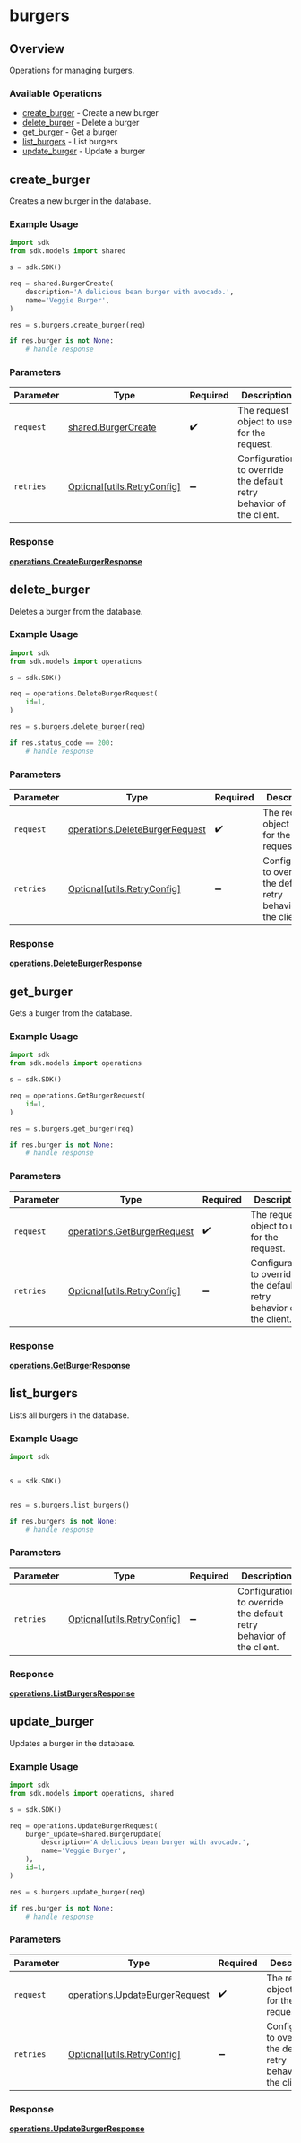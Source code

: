 # burgers

## Overview

Operations for managing burgers.

### Available Operations

* [create_burger](#create_burger) - Create a new burger
* [delete_burger](#delete_burger) - Delete a burger
* [get_burger](#get_burger) - Get a burger
* [list_burgers](#list_burgers) - List burgers
* [update_burger](#update_burger) - Update a burger

## create_burger

Creates a new burger in the database.

### Example Usage

```python
import sdk
from sdk.models import shared

s = sdk.SDK()

req = shared.BurgerCreate(
    description='A delicious bean burger with avocado.',
    name='Veggie Burger',
)

res = s.burgers.create_burger(req)

if res.burger is not None:
    # handle response
```

### Parameters

| Parameter                                                           | Type                                                                | Required                                                            | Description                                                         |
| ------------------------------------------------------------------- | ------------------------------------------------------------------- | ------------------------------------------------------------------- | ------------------------------------------------------------------- |
| `request`                                                           | [shared.BurgerCreate](../../models/shared/burgercreate.md)          | :heavy_check_mark:                                                  | The request object to use for the request.                          |
| `retries`                                                           | [Optional[utils.RetryConfig]](../../models/utils/retryconfig.md)    | :heavy_minus_sign:                                                  | Configuration to override the default retry behavior of the client. |


### Response

**[operations.CreateBurgerResponse](../../models/operations/createburgerresponse.md)**


## delete_burger

Deletes a burger from the database.

### Example Usage

```python
import sdk
from sdk.models import operations

s = sdk.SDK()

req = operations.DeleteBurgerRequest(
    id=1,
)

res = s.burgers.delete_burger(req)

if res.status_code == 200:
    # handle response
```

### Parameters

| Parameter                                                                        | Type                                                                             | Required                                                                         | Description                                                                      |
| -------------------------------------------------------------------------------- | -------------------------------------------------------------------------------- | -------------------------------------------------------------------------------- | -------------------------------------------------------------------------------- |
| `request`                                                                        | [operations.DeleteBurgerRequest](../../models/operations/deleteburgerrequest.md) | :heavy_check_mark:                                                               | The request object to use for the request.                                       |
| `retries`                                                                        | [Optional[utils.RetryConfig]](../../models/utils/retryconfig.md)                 | :heavy_minus_sign:                                                               | Configuration to override the default retry behavior of the client.              |


### Response

**[operations.DeleteBurgerResponse](../../models/operations/deleteburgerresponse.md)**


## get_burger

Gets a burger from the database.

### Example Usage

```python
import sdk
from sdk.models import operations

s = sdk.SDK()

req = operations.GetBurgerRequest(
    id=1,
)

res = s.burgers.get_burger(req)

if res.burger is not None:
    # handle response
```

### Parameters

| Parameter                                                                  | Type                                                                       | Required                                                                   | Description                                                                |
| -------------------------------------------------------------------------- | -------------------------------------------------------------------------- | -------------------------------------------------------------------------- | -------------------------------------------------------------------------- |
| `request`                                                                  | [operations.GetBurgerRequest](../../models/operations/getburgerrequest.md) | :heavy_check_mark:                                                         | The request object to use for the request.                                 |
| `retries`                                                                  | [Optional[utils.RetryConfig]](../../models/utils/retryconfig.md)           | :heavy_minus_sign:                                                         | Configuration to override the default retry behavior of the client.        |


### Response

**[operations.GetBurgerResponse](../../models/operations/getburgerresponse.md)**


## list_burgers

Lists all burgers in the database.

### Example Usage

```python
import sdk


s = sdk.SDK()


res = s.burgers.list_burgers()

if res.burgers is not None:
    # handle response
```

### Parameters

| Parameter                                                           | Type                                                                | Required                                                            | Description                                                         |
| ------------------------------------------------------------------- | ------------------------------------------------------------------- | ------------------------------------------------------------------- | ------------------------------------------------------------------- |
| `retries`                                                           | [Optional[utils.RetryConfig]](../../models/utils/retryconfig.md)    | :heavy_minus_sign:                                                  | Configuration to override the default retry behavior of the client. |


### Response

**[operations.ListBurgersResponse](../../models/operations/listburgersresponse.md)**


## update_burger

Updates a burger in the database.

### Example Usage

```python
import sdk
from sdk.models import operations, shared

s = sdk.SDK()

req = operations.UpdateBurgerRequest(
    burger_update=shared.BurgerUpdate(
        description='A delicious bean burger with avocado.',
        name='Veggie Burger',
    ),
    id=1,
)

res = s.burgers.update_burger(req)

if res.burger is not None:
    # handle response
```

### Parameters

| Parameter                                                                        | Type                                                                             | Required                                                                         | Description                                                                      |
| -------------------------------------------------------------------------------- | -------------------------------------------------------------------------------- | -------------------------------------------------------------------------------- | -------------------------------------------------------------------------------- |
| `request`                                                                        | [operations.UpdateBurgerRequest](../../models/operations/updateburgerrequest.md) | :heavy_check_mark:                                                               | The request object to use for the request.                                       |
| `retries`                                                                        | [Optional[utils.RetryConfig]](../../models/utils/retryconfig.md)                 | :heavy_minus_sign:                                                               | Configuration to override the default retry behavior of the client.              |


### Response

**[operations.UpdateBurgerResponse](../../models/operations/updateburgerresponse.md)**

